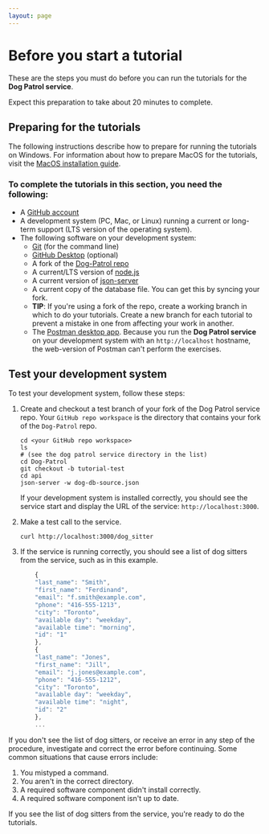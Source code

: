 ```yaml
---
layout: page
---
```


# Before you  start a tutorial

These are the steps you must do before you can run
the tutorials for the **Dog Patrol service**.

Expect this preparation to take about 20 minutes to complete.

## Preparing for the tutorials

The following instructions describe how to prepare for running the tutorials on Windows.
For information about how to prepare MacOS for the tutorials, visit the [MacOS installation guide](macos-installation).

### To complete the tutorials in this section, you need the following:

* A [GitHub account](https://github.com)
* A development system (PC, Mac, or Linux) running a current or
long-term support (LTS version of the operating system).
* The following software on your development system:
    * [Git](https://docs.github.com/en/get-started/quickstart/set-up-git) (for the command line)
    * [GitHub Desktop](https://desktop.github.com) (optional)
    * A fork of the [Dog-Patrol repo](https://github.com/g4eve/Dog-Patrol)
    * A current/LTS version of [node.js](https://nodejs.org/en/)
    * A current version of [json-server](https://www.npmjs.com/package/json-server)
    * A current copy of the database file. You can get this by syncing your fork.
    * **TIP**: If you're using a fork of the repo, create a working branch in which to do your tutorials. Create a new branch for each tutorial to prevent a mistake in one from affecting your work in another.
    * The [Postman desktop app](https://www.postman.com/downloads/). Because you run the **Dog Patrol service** on your development system with an `http://localhost` hostname, the web-version of Postman can't perform the exercises.

## Test your development system

To test your development system, follow these steps:

1. Create and checkout a test branch of your fork of the Dog Patrol service repo. Your `GitHub repo workspace` is the directory that contains your fork of the `Dog-Patrol` repo.

    ```shell
    cd <your GitHub repo workspace>
    ls
    # (see the dog patrol service directory in the list)
    cd Dog-Patrol
    git checkout -b tutorial-test
    cd api
    json-server -w dog-db-source.json
    ```

    If your development system is installed correctly, you should see
    the service start and display the URL of the service: `http://localhost:3000`.

2. Make a test call to the service.

    ```shell
    curl http://localhost:3000/dog_sitter
    ```

3. If the service is running correctly, you should see a list of dog sitters from the service, such as in this example.

    ```js
        {
        "last_name": "Smith",
        "first_name": "Ferdinand",
        "email": "f.smith@example.com",
        "phone": "416-555-1213",
        "city": "Toronto",
        "available day": "weekday",
        "available time": "morning",
        "id": "1"
        },
        {
        "last_name": "Jones",
        "first_name": "Jill",
        "email": "j.jones@example.com",
        "phone": "416-555-1212",
        "city": "Toronto",
        "available day": "weekday",
        "available time": "night",
        "id": "2"
        },
        ...
    ```

If you don't see the list of dog sitters, or receive an error in any step
of the procedure, investigate and correct the error before continuing.
Some common situations that cause errors include:

1. You mistyped a command.
2. You aren't in the correct directory.
3. A required software component didn't install correctly.
4. A required software component isn't up to date.

If you see the list of dog sitters from the service, you're ready to do
the tutorials.
